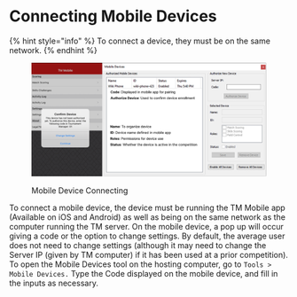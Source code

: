 # Connecting Mobile Devices

{% hint style="info" %}
To connect a device, they must be on the same network.
{% endhint %}

<figure><img src="../../../../.gitbook/assets/mobile device.png" alt=""><figcaption><p>Mobile Device Connecting</p></figcaption></figure>

To connect a mobile device, the device must be running the TM Mobile app (Available on iOS and Android) as well as being on the same network as the computer running the TM server. On the mobile device, a pop up will occur giving a code or the option to change settings. By default, the average user does not need to change settings (although it may need to change the Server IP (given by TM computer) if it has been used at a prior competition). To open the Mobile Devices tool on the hosting computer, go to `Tools > Mobile Devices.` Type the Code displayed on the mobile device, and fill in the inputs as necessary.
